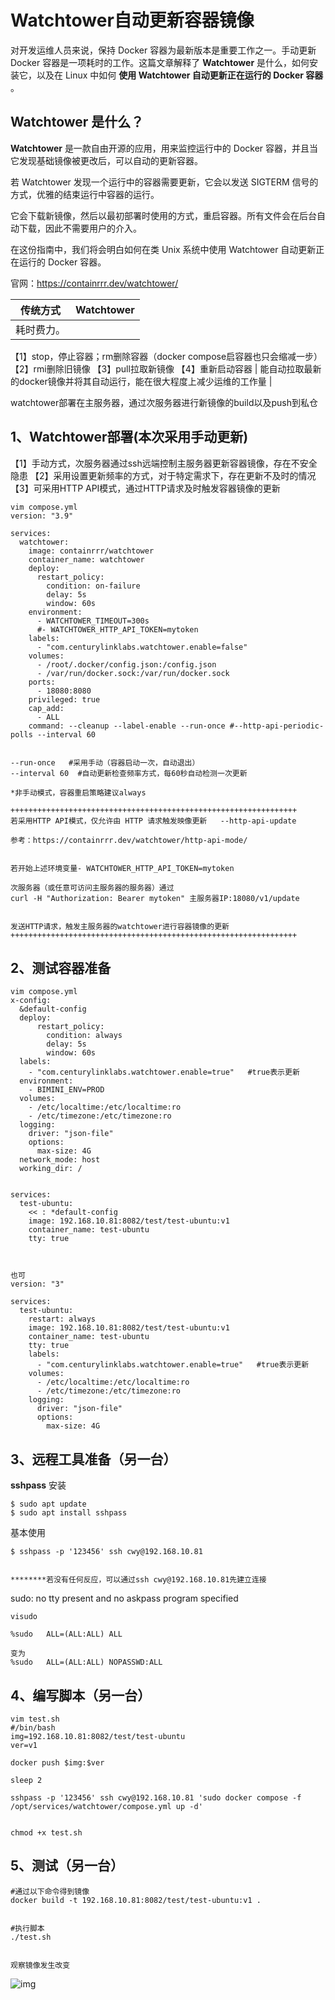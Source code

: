 # Watchtower自动更新容器镜像

对开发运维人员来说，保持 Docker 容器为最新版本是重要工作之一。手动更新 Docker 容器是一项耗时的工作。这篇文章解释了 **Watchtower** 是什么，如何安装它，以及在 Linux 中如何 **使用 Watchtower 自动更新正在运行的 Docker 容器** 。

## Watchtower 是什么？

**Watchtower** 是一款自由开源的应用，用来监控运行中的 Docker 容器，并且当它发现基础镜像被更改后，可以自动的更新容器。

若 Watchtower 发现一个运行中的容器需要更新，它会以发送 SIGTERM 信号的方式，优雅的结束运行中容器的运行。

它会下载新镜像，然后以最初部署时使用的方式，重启容器。所有文件会在后台自动下载，因此不需要用户的介入。

在这份指南中，我们将会明白如何在类 Unix 系统中使用 Watchtower 自动更新正在运行的 Docker 容器。



官网：https://containrrr.dev/watchtower/

| **传统方式** | **Watchtower** |
| ------------ | -------------- |
| 耗时费力。   |                |



【1】stop，停止容器；rm删除容器（docker compose启容器也只会缩减一步）
【2】rmi删除旧镜像
【3】pull拉取新镜像
【4】重新启动容器 | 能自动拉取最新的docker镜像并将其自动运行，能在很大程度上减少运维的工作量 |



watchtower部署在主服务器，通过次服务器进行新镜像的build以及push到私仓



## 1、Watchtower部署(本次采用手动更新)



【1】手动方式，次服务器通过ssh远端控制主服务器更新容器镜像，存在不安全隐患
【2】采用设置更新频率的方式，对于特定需求下，存在更新不及时的情况
【3】可采用HTTP API模式，通过HTTP请求及时触发容器镜像的更新



```shell
vim compose.yml
version: "3.9"

services:
  watchtower:
    image: containrrr/watchtower
    container_name: watchtower
    deploy:
      restart_policy:
        condition: on-failure
        delay: 5s
        window: 60s
    environment:
      - WATCHTOWER_TIMEOUT=300s
      #- WATCHTOWER_HTTP_API_TOKEN=mytoken
    labels:
      - "com.centurylinklabs.watchtower.enable=false"
    volumes:
      - /root/.docker/config.json:/config.json
      - /var/run/docker.sock:/var/run/docker.sock
    ports:
      - 18080:8080
    privileged: true
    cap_add:
      - ALL
    command: --cleanup --label-enable --run-once #--http-api-periodic-polls --interval 60


--run-once   #采用手动（容器启动一次，自动退出）
--interval 60  #自动更新检查频率方式，每60秒自动检测一次更新

*非手动模式，容器重启策略建议always

++++++++++++++++++++++++++++++++++++++++++++++++++++++++++++++++
若采用HTTP API模式，仅允许由 HTTP 请求触发映像更新   --http-api-update

参考：https://containrrr.dev/watchtower/http-api-mode/


若开始上述环境变量- WATCHTOWER_HTTP_API_TOKEN=mytoken

次服务器（或任意可访问主服务器的服务器）通过
curl -H "Authorization: Bearer mytoken" 主服务器IP:18080/v1/update


发送HTTP请求，触发主服务器的watchtower进行容器镜像的更新
++++++++++++++++++++++++++++++++++++++++++++++++++++++++++++++++
```



## 2、测试容器准备



```shell
vim compose.yml
x-config:
  &default-config
  deploy:
      restart_policy:
        condition: always
        delay: 5s
        window: 60s
  labels:
    - "com.centurylinklabs.watchtower.enable=true"   #true表示更新
  environment:
    - BIMINI_ENV=PROD
  volumes:
    - /etc/localtime:/etc/localtime:ro
    - /etc/timezone:/etc/timezone:ro
  logging:
    driver: "json-file"
    options:
      max-size: 4G
  network_mode: host
  working_dir: /


services:
  test-ubuntu:
    << : *default-config
    image: 192.168.10.81:8082/test/test-ubuntu:v1
    container_name: test-ubuntu
    tty: true



也可
version: "3"

services:
  test-ubuntu:
    restart: always
    image: 192.168.10.81:8082/test/test-ubuntu:v1
    container_name: test-ubuntu
    tty: true
    labels:
      - "com.centurylinklabs.watchtower.enable=true"   #true表示更新
    volumes:
      - /etc/localtime:/etc/localtime:ro
      - /etc/timezone:/etc/timezone:ro
    logging:
      driver: "json-file"
      options:
        max-size: 4G
```



## 3、远程工具准备（另一台）



**sshpass**
安装



```shell
$ sudo apt update
$ sudo apt install sshpass
```



基本使用



```shell
$ sshpass -p '123456' ssh cwy@192.168.10.81


********若没有任何反应，可以通过ssh cwy@192.168.10.81先建立连接
```



sudo: no tty present and no askpass program specified



```shell
visudo

%sudo   ALL=(ALL:ALL) ALL

变为
%sudo   ALL=(ALL:ALL) NOPASSWD:ALL
```



## 4、编写脚本（另一台）



```shell
vim test.sh
#/bin/bash
img=192.168.10.81:8082/test/test-ubuntu
ver=v1

docker push $img:$ver

sleep 2

sshpass -p '123456' ssh cwy@192.168.10.81 'sudo docker compose -f /opt/services/watchtower/compose.yml up -d'


chmod +x test.sh
```



## 5、测试（另一台）



```shell
#通过以下命令得到镜像
docker build -t 192.168.10.81:8082/test/test-ubuntu:v1 .


#执行脚本
./test.sh


观察镜像发生改变
```



![img](https://cdn.nlark.com/yuque/0/2023/png/29105411/1675914003068-8520d788-6fb4-4e50-86bd-9ec1a45b8aa6.png#averageHue=%23170f0d&clientId=uef3ec712-bb21-4&from=paste&height=116&id=uacd0a7fe&name=image.png&originHeight=145&originWidth=1798&originalType=binary&ratio=1&rotation=0&showTitle=false&size=41629&status=done&style=none&taskId=u61b67403-000e-4bfc-af80-63855e4da26&title=&width=1438.4)